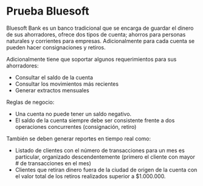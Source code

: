 # Prueba Bluesoft

Bluesoft Bank es un banco tradicional que se encarga de guardar el dinero de sus ahorradores, ofrece dos tipos de cuenta; ahorros para personas naturales y corrientes para empresas. Adicionalmente para cada cuenta se pueden hacer consignaciones y retiros.

Adicionalmente tiene que soportar algunos requerimientos para sus ahorradores:

-	Consultar el saldo de la cuenta
-	Consultar los movimientos más recientes
-	Generar extractos mensuales

Reglas de negocio:

-	Una cuenta no puede tener un saldo negativo.
-	El saldo de la cuenta siempre debe ser consistente frente a dos operaciones concurrentes (consignación, retiro)

También se deben generar reportes en tiempo real como:

-	Listado de clientes con el número de transacciones para un mes es particular, organizado descendentemente (primero el cliente con mayor # de transacciones en el mes)
-	Clientes que retiran dinero fuera de la ciudad de origen de la cuenta con el valor total de los retiros realizados superior a $1.000.000.
